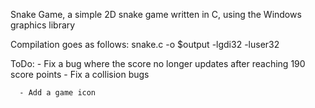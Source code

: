 Snake Game, a simple 2D snake game written in C, using the Windows graphics library

Compilation goes as follows: snake.c -o $output -lgdi32 -luser32

ToDo: - Fix a bug where the score no longer updates after reaching 190 score points
      - Fix a collision bugs
      
      - Add a game icon
